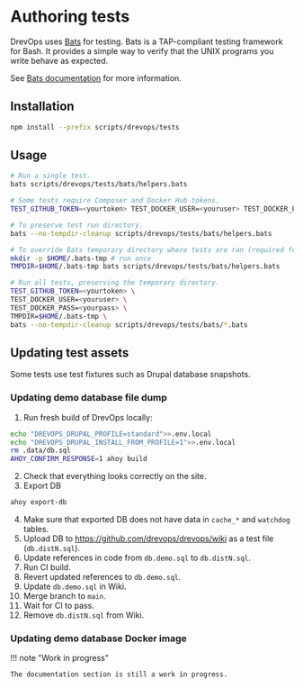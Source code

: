 # Authoring tests

DrevOps uses [Bats](https://github.com/bats-core/bats-core) for testing.
Bats is a TAP-compliant testing framework for Bash. It provides a simple way to
verify that the UNIX programs you write behave as expected.

See [Bats documentation](https://bats-core.readthedocs.io/) for more information.

## Installation

```bash
npm install --prefix scripts/drevops/tests
```

## Usage

```bash
# Run a single test.
bats scripts/drevops/tests/bats/helpers.bats

# Some tests require Composer and Docker Hub tokens.
TEST_GITHUB_TOKEN=<yourtoken> TEST_DOCKER_USER=<youruser> TEST_DOCKER_PASS=<yourpass> bats scripts/drevops/tests/bats/workflow.smoke.bats

# To preserve test run directory.
bats --no-tempdir-cleanup scripts/drevops/tests/bats/helpers.bats

# To override Bats temporary directory where tests are ran (required for Docker tests).
mkdir -p $HOME/.bats-tmp # run once
TMPDIR=$HOME/.bats-tmp bats scripts/drevops/tests/bats/helpers.bats

# Run all tests, preserving the temporary directory.
TEST_GITHUB_TOKEN=<yourtoken> \
TEST_DOCKER_USER=<youruser> \
TEST_DOCKER_PASS=<yourpass> \
TMPDIR=$HOME/.bats-tmp \
bats --no-tempdir-cleanup scripts/drevops/tests/bats/*.bats
```

## Updating test assets

Some tests use test fixtures such as Drupal database snapshots.

### Updating demo database file dump

1. Run fresh build of DrevOps locally:
```bash
echo "DREVOPS_DRUPAL_PROFILE=standard">>.env.local
echo "DREVOPS_DRUPAL_INSTALL_FROM_PROFILE=1">>.env.local
rm .data/db.sql
AHOY_CONFIRM_RESPONSE=1 ahoy build
```
2. Check that everything looks correctly on the site.
3. Export DB
```bash
ahoy export-db
```
4. Make sure that exported DB does not have data in `cache_*` and `watchdog` tables.
5. Upload DB to https://github.com/drevops/drevops/wiki as a test file (`db.distN.sql`).
6. Update references in code from `db.demo.sql` to `db.distN.sql`.
7. Run CI build.
8. Revert updated references to `db.demo.sql`.
9. Update `db.demo.sql` in Wiki.
10. Merge branch to `main`.
11. Wait for CI to pass.
12. Remove `db.distN.sql` from Wiki.

### Updating demo database Docker image

!!! note "Work in progress"

    The documentation section is still a work in progress.
